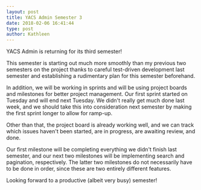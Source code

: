 ```yaml
---
layout: post
title: YACS Admin Semester 3
date: 2018-02-06 16:41:44
type: post
author: Kathleen
---
```


YACS Admin is returning for its third semester!

This semester is starting out much more smoothly than my previous two semesters on the project thanks to careful test-driven development last semester and establishing a rudimentary plan for this semester beforehand.
 
In addition, we will be working in sprints and will be using project boards and milestones for better project management. Our first sprint started on Tuesday and will end next Tuesday. We didn't really get much done last week, and we should take this into consideration next semester by making the first sprint longer to allow for ramp-up.

Other than that, the project board is already working well, and we can track which issues haven't been started, are in progress, are awaiting review, and done.

Our first milestone will be completing everything we didn't finish last semester, and our next two milestones will be implementing search and pagination, respectively. The latter two milestones do not necessarily have to be done in order, since these are two entirely different features.

Looking forward to a productive (albeit very busy) semester!
